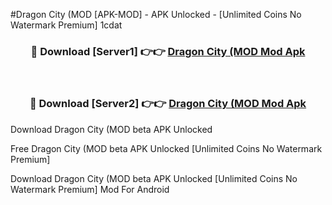 #Dragon City (MOD [APK-MOD] - APK Unlocked - [Unlimited Coins No Watermark Premium] 1cdat



<div align="center">

<h3>🔴 Download [Server1] 👉👉 <a href="https://momento.my/?title=Dragon_City_(MOD">Dragon City (MOD Mod Apk</a></h3><br>

<h3>🔴 Download [Server2] 👉👉 <a href="https://momento.my/?title=Dragon_City_(MOD">Dragon City (MOD Mod Apk</a></h3>
</div>



Download Dragon City (MOD beta APK Unlocked

Free Dragon City (MOD beta APK Unlocked [Unlimited Coins No Watermark Premium]

Download Dragon City (MOD beta APK Unlocked [Unlimited Coins No Watermark Premium] Mod For Android
